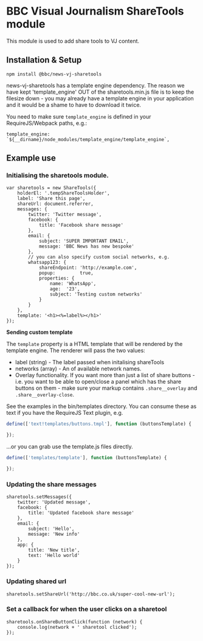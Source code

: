 # BBC Visual Journalism ShareTools module

This module is used to add share tools to VJ content.

## Installation & Setup
`npm install @bbc/news-vj-sharetools`

news-vj-sharetools has a template engine dependency. The reason we have kept 'template_engine' OUT of the sharetools.min.js file is to keep the filesize down - you may already have a template engine in your application and it would be a shame to have to download it twice.

You need to make sure `template_engine` is defined in your RequireJS/Webpack paths, e.g.:

```
template_engine: `${__dirname}/node_modules/template_engine/template_engine`,
```

## Example use

### Initialising the sharetools module.

```
var sharetools = new ShareTools({
    holderEl: '.tempShareToolsHolder',
    label: 'Share this page',
    shareUrl: document.referrer,
    messages: {
        twitter: 'Twitter message',
        facebook: {
            title: 'Facebook share message'
        },
        email: {
            subject: 'SUPER IMPORTANT EMAIL',
            message: 'BBC News has new bespoke'
        },
        // you can also specify custom social networks, e.g.
        whatsapp123: {
            shareEndpoint: 'http://example.com',
            popup:         true,
            properties: {
                name: 'WhatsApp',
                age:  '23',
                subject: 'Testing custom networks'
            }
        }
    },
    template: '<h1><%=label%></h1>'
});
```
**Sending custom template**

The `template` property is a HTML template that will be rendered by the template engine. The renderer will pass the two values:

* label (string) - The label passed when initalising shareTools
* networks (array) - An of available network names.
* Overlay functionality. If you want more than just a list of share buttons - i.e. you want to be able to open/close a panel which has the share buttons on them - make sure your markup contains `.share__overlay` and `.share__overlay-close`.

See the examples in the bin/templates directory. You can consume these as text if you have the RequireJS Text plugin, e.g.

```javascript
define(['text!templates/buttons.tmpl'], function (buttonsTemplate) {

});
```

...or you can grab use the template.js files directly.

```javascript
define(['templates/template'], function (buttonsTemplate) {

});
```

### Updating the share messages

```
sharetools.setMessages({
    twitter: 'Updated message',
    facebook: {
        title: 'Updated facebook share message'
    },
    email: {
        subject: 'Hello',
        message: 'New info'
    },
    app: {
        title: 'New title',
        text: 'Hello world'
    }
});
```

### Updating shared url

```
sharetools.setShareUrl('http://bbc.co.uk/super-cool-new-url');
```

### Set a callback for when the user clicks on a sharetool

```
sharetools.onShareButtonClick(function (network) {
    console.log(network + ' sharetool clicked');
});
```
